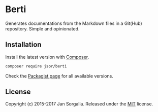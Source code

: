 Berti
=====

Generates documentations from the Markdown files in a Git(Hub) repository.
Simple and opinionated.

Installation
------------

Install the latest version with [Composer](http://getcomposer.org).

```bash
composer require jsor/berti
```

Check the [Packagist page](https://packagist.org/packages/jsor/berti)
for all available versions.

License
-------

Copyright (c) 2015-2017 Jan Sorgalla.
Released under the [MIT](LICENSE) license.
